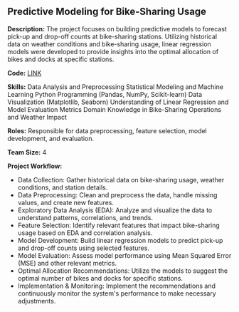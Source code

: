 ## Predictive Modeling for Bike-Sharing Usage
**Description:**
The project focuses on building predictive models to forecast pick-up and drop-off counts at bike-sharing stations. Utilizing historical data on weather conditions and bike-sharing usage, linear regression models were developed to provide insights into the optimal allocation of bikes and docks at specific stations. 

**Code:** [LINK](https://github.com/ezhongguo/Bike-Sharing-Usage/blob/main/Predictive%20Modeling%20for%20Bike-Sharing%20Usage.ipynb)

**Skills:**
Data Analysis and Preprocessing
Statistical Modeling and Machine Learning
Python Programming (Pandas, NumPy, Scikit-learn)
Data Visualization (Matplotlib, Seaborn)
Understanding of Linear Regression and Model Evaluation Metrics
Domain Knowledge in Bike-Sharing Operations and Weather Impact

**Roles:**
Responsible for data preprocessing, feature selection, model development, and evaluation.

**Team Size:** 4

**Project Workflow:**
* Data Collection: Gather historical data on bike-sharing usage, weather conditions, and station details.
* Data Preprocessing: Clean and preprocess the data, handle missing values, and create new features.
* Exploratory Data Analysis (EDA): Analyze and visualize the data to understand patterns, correlations, and trends.
* Feature Selection: Identify relevant features that impact bike-sharing usage based on EDA and correlation analysis.
* Model Development: Build linear regression models to predict pick-up and drop-off counts using selected features.
* Model Evaluation: Assess model performance using Mean Squared Error (MSE) and other relevant metrics.
* Optimal Allocation Recommendations: Utilize the models to suggest the optimal number of bikes and docks for specific stations.
* Implementation & Monitoring: Implement the recommendations and continuously monitor the system's performance to make necessary adjustments.
